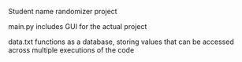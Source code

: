 Student name randomizer project

main.py includes GUI for the actual project

data.txt functions as a database, storing values that can be accessed across multiple executions of the code
